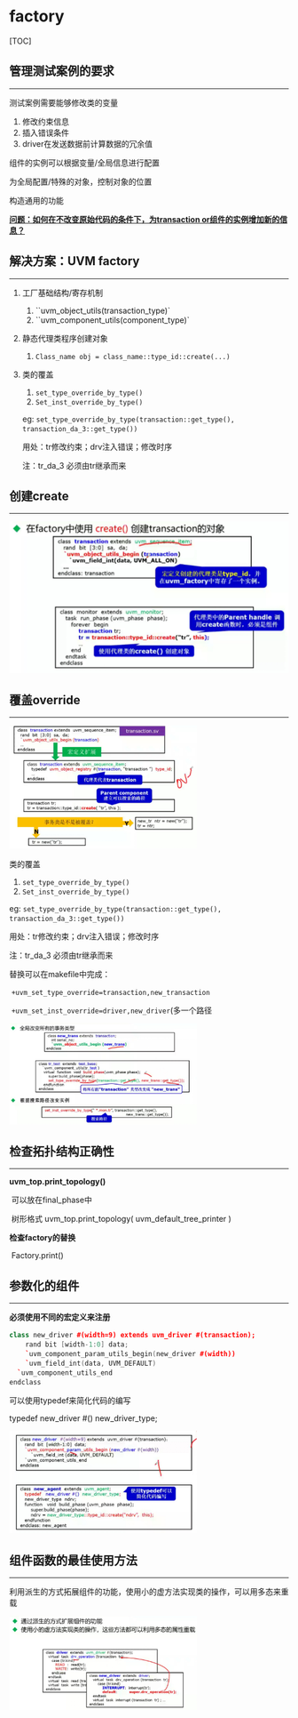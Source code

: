 # factory

[TOC]

## 管理测试案例的要求

------

测试案例需要能够修改类的变量

1. 修改约束信息
2. 插入错误条件
3. driver在发送数据前计算数据的冗余值

组件的实例可以根据变量/全局信息进行配置

为全局配置/特殊的对象，控制对象的位置

构造通用的功能

<u>**问题：如何在不改变原始代码的条件下，为transaction or组件的实例增加新的信息？**</u>

## **解决方案：UVM factory**

------



1. 工厂基础结构/寄存机制

   1. ``uvm_object_utils(transaction_type)`
   2. ``uvm_component_utils(component_type)`

2. 静态代理类程序创建对象

   1. `Class_name obj = class_name::type_id::create(...)`

3. 类的覆盖

   1. `set_type_override_by_type()`
   2. `Set_inst_override_by_type()`

   eg: `set_type_override_by_type(transaction::get_type(), transaction_da_3::get_type())`

   用处：tr修改约束；drv注入错误；修改时序

   注：tr_da_3 必须由tr继承而来



## 创建create

------

![pic_ 2022-01-26 15.50.44.jpg](https://github.com/yiliang079/pic/blob/main/pic_%202022-01-26%2015.50.44.jpg?raw=true)



## 覆盖override

------

<img src="https://github.com/yiliang079/pic/blob/main/pic_%202022-01-26%2015.52.29.jpg?raw=true" alt="pic_ 2022-01-26 15.52.29.jpg" style="zoom:33%;" />

类的覆盖

1. `set_type_override_by_type()`
2. `Set_inst_override_by_type()`

eg: `set_type_override_by_type(transaction::get_type(), transaction_da_3::get_type())`

用处：tr修改约束；drv注入错误；修改时序

注：tr_da_3 必须由tr继承而来

替换可以在makefile中完成：

​	`+uvm_set_type_override=transaction,new_transaction`

​	`+uvm_set_inst_override=driver,new_driver`(多一个路径

<img src="https://github.com/yiliang079/pic/blob/main/pic_%202022-01-26%2015.54.25.jpg?raw=true" alt="pic_ 2022-01-26 15.54.25.jpg" style="zoom:33%;" />



## 检查拓扑结构正确性

------

**uvm_top.print_topology()**

​	可以放在final_phase中

​	树形格式 uvm_top.print_topology( uvm_default_tree_printer )	

**检查factory的替换**

​	Factory.print()



## 参数化的组件

------

**必须使用不同的宏定义来注册**

```c++
class new_driver #(width=9) extends uvm_driver #(transaction);
	rand bit [width-1:0] data;
	`uvm_component_param_utils_begin(new_driver #(width))
    `uvm_field_int(data, UVM_DEFAULT)
  `uvm_component_utils_end
endclass
```

可以使用typedef来简化代码的编写

typedef new_driver #() new_driver_type;

<img src="https://github.com/yiliang079/pic/blob/main/pic_%202022-01-26%2016.29.42.jpg?raw=true" alt="pic_ 2022-01-26 16.29.42.jpg" style="zoom:33%;" />

## 组件函数的最佳使用方法

------

​	利用派生的方式拓展组件的功能，使用小的虚方法实现类的操作，可以用多态来重载

<img src="https://github.com/yiliang079/pic/blob/main/pic_%202022-01-26%2016.30.49.jpg?raw=true" alt="pic_ 2022-01-26 16.30.49.jpg" style="zoom:33%;" />